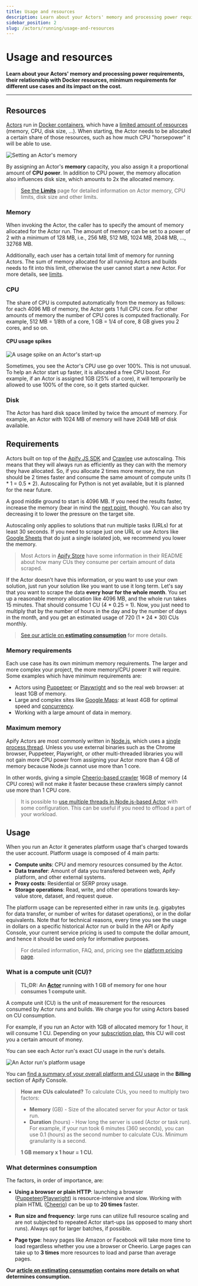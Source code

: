 ```yaml
---
title: Usage and resources
description: Learn about your Actors' memory and processing power requirements, their relationship with Docker resources, minimum requirements for different use cases and its impact on the cost.
sidebar_position: 2
slug: /actors/running/usage-and-resources
---
```


# Usage and resources

**Learn about your Actors' memory and processing power requirements, their relationship with Docker resources, minimum requirements for different use cases and its impact on the cost.**

---

## Resources

[Actors](../index.mdx) run in
[Docker containers](https://www.docker.com/resources/what-container),
which have a [limited amount of resources](https://phoenixnap.com/kb/docker-memory-and-cpu-limit) (memory, CPU, disk size, ...). When starting, the Actor needs to be allocated a certain share of those resources, such as how much CPU "horsepower" it will be able to use.

![Setting an Actor's memory](./images/usage_and_resources/memory-settings.png)

By assigning an Actor's **memory** capacity, you also assign it a proportional amount of **CPU power**. In addition to CPU power, the memory allocation also influences disk size, which amounts to 2x the allocated memory.

> [See the **Limits**](../../limits.md) page for detailed information on Actor memory, CPU limits, disk size and other limits.

### Memory

When invoking the Actor, the caller has to specify the amount of memory allocated for the Actor run. The amount of memory can be set to a power of 2 with a minimum of 128 MB, i.e., 256 MB, 512 MB, 1024 MB, 2048 MB, ..., 32768 MB.

Additionally, each user has a certain total limit of memory for running Actors. The sum of memory allocated for all running Actors and builds needs to fit into this limit, otherwise the user cannot start a new Actor. For more details, see [limits](../../limits.md).

### CPU

The share of CPU is computed automatically from the memory as follows: for each 4096 MB of memory, the Actor gets 1 full CPU core. For other amounts of memory the number of CPU cores is computed fractionally. For example, 512 MB = 1/8th of a core, 1 GB = 1/4 of core, 8 GB gives you 2 cores, and so on.

#### CPU usage spikes

![A usage spike on an Actor's start-up](./images/usage_and_resources/memory-cpu-usage-spike.png)

[//]: # (Is it still relevant though? Does it still get CPU boost?)
Sometimes, you see the Actor's CPU use go over 100%. This is not unusual. To help an Actor start up faster, it is allocated a free CPU boost. For example, if an Actor is assigned 1GB (25% of a core), it will temporarily be allowed to use 100% of the core, so it gets started quicker.

### Disk

The Actor has hard disk space limited by twice the amount of memory. For example, an Actor with 1024 MB of memory will have 2048 MB of disk available.

## Requirements

Actors built on top of the [Apify JS SDK](/sdk/js) and [Crawlee](https://crawlee.dev/) use autoscaling. This means that they will always run as efficiently as they can with the memory they have allocated. So, if you allocate 2 times more memory, the run should be 2 times faster and consume the same amount of compute units (1 * 1 = 0.5 * 2). Autoscaling for Python is not yet available, but it is planned for the near future.

A good middle ground to start is 4096 MB. If you need the results faster, increase the memory (bear in mind the [next point](#maximum-memory), though). You can also try decreasing it to lower the pressure on the target site.

Autoscaling only applies to solutions that run multiple tasks (URLs) for at least 30 seconds. If you need to scrape just one URL or use Actors like [Google Sheets](https://apify.com/lukaskrivka/google-sheets) that do just a single isolated job, we recommend you lower the memory.

> Most Actors in [Apify Store](https://apify.com/store) have some information in their README about how many CUs they consume per certain amount of data scraped.

[//]: # (TODO: It's pretty outdated, we now have platform credits in pricing)
[//]: # (If you read that you can scrape 1000 pages of data for 1 CU and you want to scrape approximately 2 million of them monthly, that means you need 2000 CUs monthly and should [subscribe to the Business plan]&#40;https://console.apify.com/billing-new#/subscription&#41;.)

If the Actor doesn't have this information, or you want to use your own solution, just run your solution like you want to use it long term. Let's say that you want to scrape the data **every hour for the whole month**. You set up a reasonable memory allocation like 4096 MB, and the whole run takes 15 minutes. That should consume 1 CU (4 \* 0.25 = 1). Now, you just need to multiply that by the number of hours in the day and by the number of days in the month, and you get an estimated usage of 720 (1 \* 24 \* 30) CUs monthly.

> [See our article on **estimating consumption**](https://help.apify.com/en/articles/3470975-how-to-estimate-compute-unit-usage-for-your-project) for more details.

### Memory requirements

Each use case has its own minimum memory requirements. The larger and more complex your project, the more memory/CPU power it will require. Some examples which have minimum requirements are:

- Actors using [Puppeteer](https://pptr.dev/) or [Playwright](https://playwright.dev/) and so the real web browser: at least 1GB of memory.
- Large and complex sites like [Google Maps](https://apify.com/drobnikj/crawler-google-places): at least 4GB for optimal speed and [concurrency](https://crawlee.dev/api/core/class/AutoscaledPool#minConcurrency).
- Working with a large amount of data in memory.

### Maximum memory

Apify Actors are most commonly written in [Node.js](https://nodejs.org/en/), which uses a [single process thread](https://betterprogramming.pub/is-node-js-really-single-threaded-7ea59bcc8d64). Unless you use external binaries such as the Chrome browser, Puppeteer, Playwright, or other multi-threaded libraries you will not gain more CPU power from assigning your Actor more than 4 GB of memory because Node.js cannot use more than 1 core.

In other words, giving a simple [Cheerio-based crawler](https://apify.com/apify/cheerio-scraper) 16GB of memory (4 CPU cores) will not make it faster because these crawlers simply cannot use more than 1 CPU core.

> It is possible to [use multiple threads in Node.js-based Actor](https://dev.to/reevranj/multiple-threads-in-nodejs-how-and-what-s-new-b23) with some configuration. This can be useful if you need to offload a part of your workload.

## Usage

When you run an Actor it generates platform usage that's charged towards the user account. Platform usage is composed of 4 main parts:

- **Compute units**: CPU and memory resources consumed by the Actor.
- **Data transfer**: Amount of data you transfered between web, Apify platform, and other external systems.
- **Proxy costs**: Residential or SERP proxy usage.
- **Storage operations**: Read, write, and other operations towards key-value store, dataset, and request queue.

The platform usage can be represented either in raw units (e.g. gigabytes for data transfer, or number of writes for dataset operations), or in the dollar equivalents.
Note that for technical reasons, every time you see the usage in dollars on a specific historical Actor run or build in the API or Apify Console, your current service pricing is used to compute the dollar amount,
and hence it should be used only for informative purposes.

> For detailed information, FAQ, and, pricing see the [platform pricing page](https://apify.com/pricing/actors).

### What is a compute unit (CU)?

> **TL;DR: An [Actor](..) running with 1 GB of memory for one hour consumes 1 compute unit.**

A compute unit (CU) is the unit of measurement for the resources consumed by Actor runs and builds. We charge you for using Actors based on CU consumption.

For example, if you run an Actor with 1GB of allocated memory for 1 hour, it will consume 1 CU. Depending on your [subscription plan](https://apify.com/pricing/actors#how-does-the-platform-pricing-work), this CU will cost you a certain amount of money.

You can see each Actor run's exact CU usage in the run's details.

![An Actor run's platform usage](./images/usage_and_resources/actor-usage.png)

You can [find a summary of your overall platform and CU usage](https://console.apify.com/billing) in the **Billing** section of Apify Console.

> **How are CUs calculated?** To calculate CUs, you need to multiply two factors:
>
> - **Memory** (GB) - Size of the allocated server for your Actor or task run.
> - **Duration** (hours) - How long the server is used (Actor or task run). For example, if your run took 6 minutes (360 seconds), you can use 0.1 (hours) as the second number to calculate CUs. Minimum granularity is a second.
>
> **1 GB memory x 1 hour = 1 CU.**

### What determines consumption

The factors, in order of importance, are:

- **Using a browser or plain HTTP**: launching a browser ([Puppeteer](https://pptr.dev/)/[Playwright](https://playwright.dev/)) is resource-intensive and slow. Working with plain HTML ([Cheerio](https://cheerio.js.org/)) can be up to **20 times** faster.

- **Run size and frequency**: large runs can utilize full resource scaling and are not subjected to repeated Actor start-ups (as opposed to many short runs). Always opt for larger batches, if possible.

- **Page type**: heavy pages like Amazon or Facebook will take more time to load regardless whether you use a browser or Cheerio. Large pages can take up to **3 times** more resources to load and parse than average pages.

**Our [article on estimating consumption](https://help.apify.com/en/articles/3470975-how-to-estimate-compute-unit-usage-for-your-project) contains more details on what determines consumption.**
